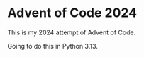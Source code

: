 # Advent of Code 2024

This is my 2024 attempt of Advent of Code.

Going to do this in Python 3.13.
